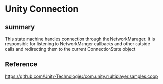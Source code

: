 # Unity Connection

## summary
This state machine handles connection through the NetworkManager. It is responsible for listening to NetworkManger callbacks and other outside calls and redirecting them to the current ConnectionState object.

## Reference
https://github.com/Unity-Technologies/com.unity.multiplayer.samples.coop